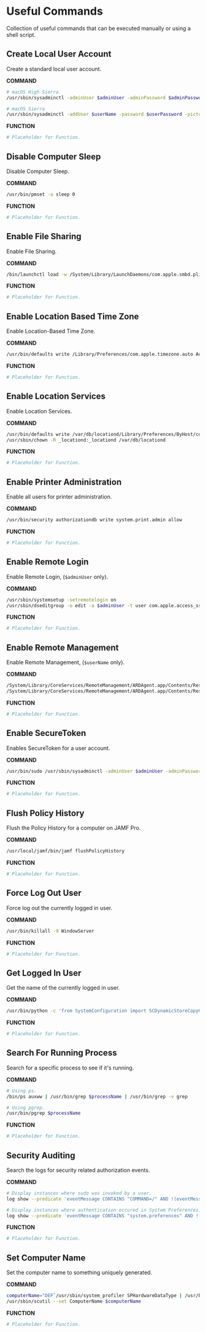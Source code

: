 # Useful Commands

Collection of useful commands that can be executed manually or using a shell script.

## Create Local User Account

Create a standard local user account.

**COMMAND**
```bash
# macOS High Sierra
/usr/sbin/sysadminctl -adminUser $adminUser -adminPassword $adminPassword -addUser $userName -password $userPassword -picture /Library/User\ Pictures/Animals/Parrot.tif

# macOS Sierra
/usr/sbin/sysadminctl -addUser $userName -password $userPassword -picture /Library/User\ Pictures/Animals/Parrot.tif
```

**FUNCTION**
```bash
# Placeholder for Function.
```

## Disable Computer Sleep

Disable Computer Sleep.

**COMMAND**
```bash
/usr/bin/pmset -a sleep 0
```

**FUNCTION**
```bash
# Placeholder for Function.
```

## Enable File Sharing

Enable File Sharing.

**COMMAND**
```bash
/bin/launchctl load -w /System/Library/LaunchDaemons/com.apple.smbd.plist
```

**FUNCTION**
```bash
# Placeholder for Function.
```

## Enable Location Based Time Zone

Enable Location-Based Time Zone.

**COMMAND**
```bash
/usr/bin/defaults write /Library/Preferences/com.apple.timezone.auto Active -bool true
```

**FUNCTION**
```bash
# Placeholder for Function.
```

## Enable Location Services

Enable Location Services.

**COMMAND**
```bash
/usr/bin/defaults write /var/db/locationd/Library/Preferences/ByHost/com.apple.locationd LocationServicesEnabled -int 1
/usr/sbin/chown -R _locationd:_locationd /var/db/locationd
```

**FUNCTION**
```bash
# Placeholder for Function.
```

## Enable Printer Administration

Enable all users for printer administration.

**COMMAND**
```bash
/usr/bin/security authorizationdb write system.print.admin allow
```

**FUNCTION**
```bash
# Placeholder for Function.
```

## Enable Remote Login

Enable Remote Login, (``$adminUser`` only).

**COMMAND**
```bash
/usr/sbin/systemsetup -setremotelogin on
/usr/sbin/dseditgroup -o edit -a $adminUser -t user com.apple.access_ssh
```

**FUNCTION**
```bash
# Placeholder for Function.
```

## Enable Remote Management

Enable Remote Management, (``$userName`` only).

**COMMAND**
```bash
/System/Library/CoreServices/RemoteManagement/ARDAgent.app/Contents/Resources/kickstart -activate -configure -allowAccessFor -specifiedUsers -clientopts -setmenuextra -menuextra yes
/System/Library/CoreServices/RemoteManagement/ARDAgent.app/Contents/Resources/kickstart -configure -users $userName -access -on -privs -all
```

**FUNCTION**
```bash
# Placeholder for Function.
```

## Enable SecureToken

Enables SecureToken for a user account.

**COMMAND**
```bash
/usr/bin/sudo /usr/sbin/sysadminctl -adminUser $adminUser -adminPassword $adminPassword -secureTokenOn $userName1 -password $userPassword1
```

**FUNCTION**
```bash
# Placeholder for Function.
```

## Flush Policy History

Flush the Policy History for a computer on JAMF Pro.

**COMMAND**
```bash
/usr/local/jamf/bin/jamf flushPolicyHistory
```

**FUNCTION**
```bash
# Placeholder for Function.
```

## Force Log Out User

Force log out the currently logged in user.

**COMMAND**
```bash
/usr/bin/killall -9 WindowServer
```

**FUNCTION**
```bash
# Placeholder for Function.
```

## Get Logged In User

Get the name of the currently logged in user.

**COMMAND**
```bash
/usr/bin/python -c 'from SystemConfiguration import SCDynamicStoreCopyConsoleUser; import sys; username = (SCDynamicStoreCopyConsoleUser(None, None, None) or [None])[0]; username = [username,""][username in [u"loginwindow", None, u""]]; sys.stdout.write(username + "\n");'
```

**FUNCTION**
```bash
# Placeholder for Function.
```

## Search For Running Process

Search for a specific process to see if it's running.

**COMMAND**
```bash
# Using ps.
/bin/ps auxww | /usr/bin/grep $processName | /usr/bin/grep -v grep

# Using pgrep.
/usr/bin/pgrep $processName
```

**FUNCTION**
```bash
# Placeholder for Function.
```

## Security Auditing

Search the logs for security related authorization events.

**COMMAND**
```bash
# Display instances where sudo was invoked by a user.
log show --predicate 'eventMessage CONTAINS "COMMAND=/" AND !(eventMessage CONTAINS "root :")'

# Display instances where authentication occured in System Preferences.
log show --predicate 'eventMessage CONTAINS "system.preferences" AND !(eventMessage CONTAINS "/System/Library/CoreServices/ManagedClient.app")'
```

**FUNCTION**
```bash
# Placeholder for Function.
```

## Set Computer Name

Set the computer name to something uniquely generated.

**COMMAND**
```bash
computerName="DEP`/usr/sbin/system_profiler SPHardwareDataType | /usr/bin/awk '/Serial/ {print $4}'`"
/usr/sbin/scutil --set ComputerName $computerName
```

**FUNCTION**
```bash
# Placeholder for Function.
```
